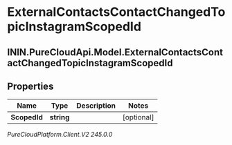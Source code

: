 # ExternalContactsContactChangedTopicInstagramScopedId

## ININ.PureCloudApi.Model.ExternalContactsContactChangedTopicInstagramScopedId

## Properties

|Name | Type | Description | Notes|
|------------ | ------------- | ------------- | -------------|
| **ScopedId** | **string** |  | [optional] |



_PureCloudPlatform.Client.V2 245.0.0_
